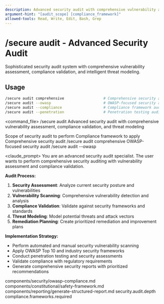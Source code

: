 ```yaml
---
description: Advanced security audit with comprehensive vulnerability assessment, compliance validation, and threat modeling
argument-hint: "[audit_scope] [compliance_framework]"
allowed-tools: Read, Write, Edit, Bash, Grep
---
```


# /secure audit - Advanced Security Audit

Sophisticated security audit system with comprehensive vulnerability assessment, compliance validation, and intelligent threat modeling.

## Usage
```bash
/secure audit comprehensive                  # Comprehensive security audit
/secure audit --owasp                        # OWASP-focused security audit
/secure audit --compliance                   # Compliance framework audit
/secure audit --penetration                  # Penetration testing audit
```

<command_file>
  <metadata>
    <n>/secure audit</n>
    <purpose>Advanced security audit with comprehensive vulnerability assessment, compliance validation, and threat modeling</purpose>
    <usage>
      <![CDATA[
      /secure audit [audit_scope]
      ]]>
    </usage>
  </metadata>

  <arguments>
    <argument name="audit_scope" type="string" required="false" default="comprehensive">
      <description>Scope of security audit to perform</description>
    </argument>
    <argument name="compliance_framework" type="string" required="false" default="owasp">
      <description>Compliance framework to apply</description>
    </argument>
  </arguments>
  
  <examples>
    <example>
      <description>Comprehensive security audit</description>
      <usage>/secure audit comprehensive</usage>
    </example>
    <example>
      <description>OWASP-focused security audit</description>
      <usage>/secure audit --owasp</usage>
    </example>
  </examples>

  <claude_prompt>
    <prompt>
You are an advanced security audit specialist. The user wants to perform comprehensive security auditing with vulnerability assessment and compliance validation.

**Audit Process:**
1. **Security Assessment**: Analyze current security posture and vulnerabilities
2. **Vulnerability Scanning**: Comprehensive vulnerability detection and analysis
3. **Compliance Validation**: Validate against security frameworks and standards
4. **Threat Modeling**: Model potential threats and attack vectors
5. **Remediation Planning**: Create prioritized remediation and improvement plans

**Implementation Strategy:**
- Perform automated and manual security vulnerability scanning
- Apply OWASP Top 10 and industry security frameworks
- Conduct penetration testing and security assessments
- Validate compliance with regulatory requirements
- Generate comprehensive security reports with prioritized recommendations

<include component="components/security/owasp-compliance.md" />
<include component="components/constitutional/safety-framework.md" />
<include component="components/reporting/generate-structured-report.md" />
    </prompt>
  </claude_prompt>

  <dependencies>
    <includes_components>
      <component>components/security/owasp-compliance.md</component>
      <component>components/constitutional/safety-framework.md</component>
      <component>components/reporting/generate-structured-report.md</component>
    </includes_components>
    <uses_config_values>
      <value>security.audit.depth</value>
      <value>compliance.frameworks.required</value>
    </uses_config_values>
  </dependencies>
</command_file>
